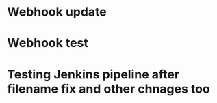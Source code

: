# Webhook update 
# Webhook test
# Testing Jenkins pipeline after filename fix and other chnages too

